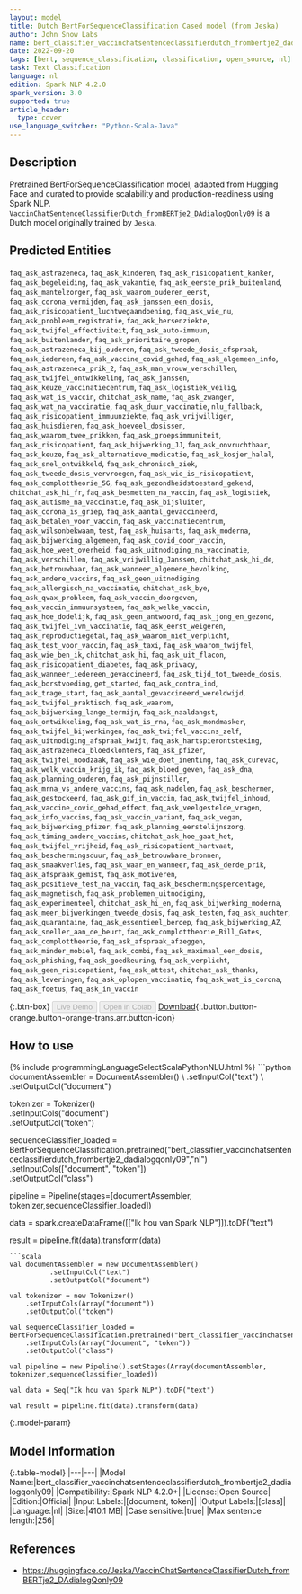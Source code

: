 ```yaml
---
layout: model
title: Dutch BertForSequenceClassification Cased model (from Jeska)
author: John Snow Labs
name: bert_classifier_vaccinchatsentenceclassifierdutch_frombertje2_dadialogqonly09
date: 2022-09-20
tags: [bert, sequence_classification, classification, open_source, nl]
task: Text Classification
language: nl
edition: Spark NLP 4.2.0
spark_version: 3.0
supported: true
article_header:
  type: cover
use_language_switcher: "Python-Scala-Java"
---
```


## Description

Pretrained BertForSequenceClassification model, adapted from Hugging Face and curated to provide scalability and production-readiness using Spark NLP. `VaccinChatSentenceClassifierDutch_fromBERTje2_DAdialogQonly09` is a Dutch model originally trained by `Jeska`.

## Predicted Entities

`faq_ask_astrazeneca`, `faq_ask_kinderen`, `faq_ask_risicopatient_kanker`, `faq_ask_begeleiding`, `faq_ask_vakantie`, `faq_ask_eerste_prik_buitenland`, `faq_ask_mantelzorger`, `faq_ask_waarom_ouderen_eerst`, `faq_ask_corona_vermijden`, `faq_ask_janssen_een_dosis`, `faq_ask_risicopatient_luchtwegaandoening`, `faq_ask_wie_nu`, `faq_ask_probleem_registratie`, `faq_ask_hersenziekte`, `faq_ask_twijfel_effectiviteit`, `faq_ask_auto-immuun`, `faq_ask_buitenlander`, `faq_ask_prioritaire_gropen`, `faq_ask_astrazeneca_bij_ouderen`, `faq_ask_tweede_dosis_afspraak`, `faq_ask_iedereen`, `faq_ask_vaccine_covid_gehad`, `faq_ask_algemeen_info`, `faq_ask_astrazeneca_prik_2`, `faq_ask_man_vrouw_verschillen`, `faq_ask_twijfel_ontwikkeling`, `faq_ask_janssen`, `faq_ask_keuze_vaccinatiecentrum`, `faq_ask_logistiek_veilig`, `faq_ask_wat_is_vaccin`, `chitchat_ask_name`, `faq_ask_zwanger`, `faq_ask_wat_na_vaccinatie`, `faq_ask_duur_vaccinatie`, `nlu_fallback`, `faq_ask_risicopatient_immuunziekte`, `faq_ask_vrijwilliger`, `faq_ask_huisdieren`, `faq_ask_hoeveel_dosissen`, `faq_ask_waarom_twee_prikken`, `faq_ask_groepsimmuniteit`, `faq_ask_risicopatient`, `faq_ask_bijwerking_JJ`, `faq_ask_onvruchtbaar`, `faq_ask_keuze`, `faq_ask_alternatieve_medicatie`, `faq_ask_kosjer_halal`, `faq_ask_snel_ontwikkeld`, `faq_ask_chronisch_ziek`, `faq_ask_tweede_dosis_vervroegen`, `faq_ask_wie_is_risicopatient`, `faq_ask_complottheorie_5G`, `faq_ask_gezondheidstoestand_gekend`, `chitchat_ask_hi_fr`, `faq_ask_besmetten_na_vaccin`, `faq_ask_logistiek`, `faq_ask_autisme_na_vaccinatie`, `faq_ask_bijsluiter`, `faq_ask_corona_is_griep`, `faq_ask_aantal_gevaccineerd`, `faq_ask_betalen_voor_vaccin`, `faq_ask_vaccinatiecentrum`, `faq_ask_wilsonbekwaam`, `test`, `faq_ask_huisarts`, `faq_ask_moderna`, `faq_ask_bijwerking_algemeen`, `faq_ask_covid_door_vaccin`, `faq_ask_hoe_weet_overheid`, `faq_ask_uitnodiging_na_vaccinatie`, `faq_ask_verschillen`, `faq_ask_vrijwillig_Janssen`, `chitchat_ask_hi_de`, `faq_ask_betrouwbaar`, `faq_ask_wanneer_algemene_bevolking`, `faq_ask_andere_vaccins`, `faq_ask_geen_uitnodiging`, `faq_ask_allergisch_na_vaccinatie`, `chitchat_ask_bye`, `faq_ask_qvax_probleem`, `faq_ask_vaccin_doorgeven`, `faq_ask_vaccin_immuunsysteem`, `faq_ask_welke_vaccin`, `faq_ask_hoe_dodelijk`, `faq_ask_geen_antwoord`, `faq_ask_jong_en_gezond`, `faq_ask_twijfel_ivm_vaccinatie`, `faq_ask_eerst_weigeren`, `faq_ask_reproductiegetal`, `faq_ask_waarom_niet_verplicht`, `faq_ask_test_voor_vaccin`, `faq_ask_taxi`, `faq_ask_waarom_twijfel`, `faq_ask_wie_ben_ik`, `chitchat_ask_hi`, `faq_ask_uit_flacon`, `faq_ask_risicopatient_diabetes`, `faq_ask_privacy`, `faq_ask_wanneer_iedereen_gevaccineerd`, `faq_ask_tijd_tot_tweede_dosis`, `faq_ask_borstvoeding`, `get_started`, `faq_ask_contra_ind`, `faq_ask_trage_start`, `faq_ask_aantal_gevaccineerd_wereldwijd`, `faq_ask_twijfel_praktisch`, `faq_ask_waarom`, `faq_ask_bijwerking_lange_termijn`, `faq_ask_naaldangst`, `faq_ask_ontwikkeling`, `faq_ask_wat_is_rna`, `faq_ask_mondmasker`, `faq_ask_twijfel_bijwerkingen`, `faq_ask_twijfel_vaccins_zelf`, `faq_ask_uitnodiging_afspraak_kwijt`, `faq_ask_hartspierontsteking`, `faq_ask_astrazeneca_bloedklonters`, `faq_ask_pfizer`, `faq_ask_twijfel_noodzaak`, `faq_ask_wie_doet_inenting`, `faq_ask_curevac`, `faq_ask_welk_vaccin_krijg_ik`, `faq_ask_bloed_geven`, `faq_ask_dna`, `faq_ask_planning_ouderen`, `faq_ask_pijnstiller`, `faq_ask_mrna_vs_andere_vaccins`, `faq_ask_nadelen`, `faq_ask_beschermen`, `faq_ask_gestockeerd`, `faq_ask_gif_in_vaccin`, `faq_ask_twijfel_inhoud`, `faq_ask_vaccine_covid_gehad_effect`, `faq_ask_veelgestelde_vragen`, `faq_ask_info_vaccins`, `faq_ask_vaccin_variant`, `faq_ask_vegan`, `faq_ask_bijwerking_pfizer`, `faq_ask_planning_eerstelijnszorg`, `faq_ask_timing_andere_vaccins`, `chitchat_ask_hoe_gaat_het`, `faq_ask_twijfel_vrijheid`, `faq_ask_risicopatient_hartvaat`, `faq_ask_beschermingsduur`, `faq_ask_betrouwbare_bronnen`, `faq_ask_smaakverlies`, `faq_ask_waar_en_wanneer`, `faq_ask_derde_prik`, `faq_ask_afspraak_gemist`, `faq_ask_motiveren`, `faq_ask_positieve_test_na_vaccin`, `faq_ask_beschermingspercentage`, `faq_ask_magnetisch`, `faq_ask_problemen_uitnodiging`, `faq_ask_experimenteel`, `chitchat_ask_hi_en`, `faq_ask_bijwerking_moderna`, `faq_ask_meer_bijwerkingen_tweede_dosis`, `faq_ask_testen`, `faq_ask_nuchter`, `faq_ask_quarantaine`, `faq_ask_essentieel_beroep`, `faq_ask_bijwerking_AZ`, `faq_ask_sneller_aan_de_beurt`, `faq_ask_complottheorie_Bill_Gates`, `faq_ask_complottheorie`, `faq_ask_afspraak_afzeggen`, `faq_ask_minder_mobiel`, `faq_ask_combi`, `faq_ask_maximaal_een_dosis`, `faq_ask_phishing`, `faq_ask_goedkeuring`, `faq_ask_verplicht`, `faq_ask_geen_risicopatient`, `faq_ask_attest`, `chitchat_ask_thanks`, `faq_ask_leveringen`, `faq_ask_oplopen_vaccinatie`, `faq_ask_wat_is_corona`, `faq_ask_foetus`, `faq_ask_in_vaccin`

{:.btn-box}
<button class="button button-orange" disabled>Live Demo</button>
<button class="button button-orange" disabled>Open in Colab</button>
[Download](https://s3.amazonaws.com/auxdata.johnsnowlabs.com/public/models/bert_classifier_vaccinchatsentenceclassifierdutch_frombertje2_dadialogqonly09_nl_4.2.0_3.0_1663667083247.zip){:.button.button-orange.button-orange-trans.arr.button-icon}

## How to use



<div class="tabs-box" markdown="1">
{% include programmingLanguageSelectScalaPythonNLU.html %}
```python
documentAssembler = DocumentAssembler() \
        .setInputCol("text") \
        .setOutputCol("document")

tokenizer = Tokenizer() \
    .setInputCols("document") \
    .setOutputCol("token")

sequenceClassifier_loaded = BertForSequenceClassification.pretrained("bert_classifier_vaccinchatsentenceclassifierdutch_frombertje2_dadialogqonly09","nl") \
    .setInputCols(["document", "token"]) \
    .setOutputCol("class")

pipeline = Pipeline(stages=[documentAssembler, tokenizer,sequenceClassifier_loaded])

data = spark.createDataFrame([["Ik hou van Spark NLP"]]).toDF("text")

result = pipeline.fit(data).transform(data)
```
```scala
val documentAssembler = new DocumentAssembler() 
          .setInputCol("text") 
          .setOutputCol("document")

val tokenizer = new Tokenizer() 
    .setInputCols(Array("document"))
    .setOutputCol("token")

val sequenceClassifier_loaded = BertForSequenceClassification.pretrained("bert_classifier_vaccinchatsentenceclassifierdutch_frombertje2_dadialogqonly09","nl") 
    .setInputCols(Array("document", "token")) 
    .setOutputCol("class")

val pipeline = new Pipeline().setStages(Array(documentAssembler, tokenizer,sequenceClassifier_loaded))

val data = Seq("Ik hou van Spark NLP").toDF("text")

val result = pipeline.fit(data).transform(data)
```
</div>

{:.model-param}
## Model Information

{:.table-model}
|---|---|
|Model Name:|bert_classifier_vaccinchatsentenceclassifierdutch_frombertje2_dadialogqonly09|
|Compatibility:|Spark NLP 4.2.0+|
|License:|Open Source|
|Edition:|Official|
|Input Labels:|[document, token]|
|Output Labels:|[class]|
|Language:|nl|
|Size:|410.1 MB|
|Case sensitive:|true|
|Max sentence length:|256|

## References

- https://huggingface.co/Jeska/VaccinChatSentenceClassifierDutch_fromBERTje2_DAdialogQonly09
